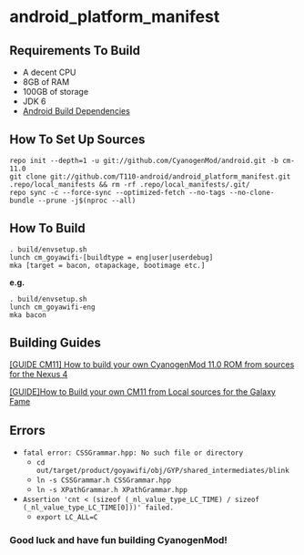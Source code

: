# android_platform_manifest

## Requirements To Build
- A decent CPU
- 8GB of RAM
- 100GB of storage
- JDK 6
- [Android Build Dependencies](https://source.android.com/setup/build/initializing#setting-up-a-linux-build-environment)

## How To Set Up Sources

```
repo init --depth=1 -u git://github.com/CyanogenMod/android.git -b cm-11.0
git clone git://github.com/T110-android/android_platform_manifest.git .repo/local_manifests && rm -rf .repo/local_manifests/.git/
repo sync -c --force-sync --optimized-fetch --no-tags --no-clone-bundle --prune -j$(nproc --all)
```

## How To Build

```
. build/envsetup.sh
lunch cm_goyawifi-[buildtype = eng|user|userdebug]
mka [target = bacon, otapackage, bootimage etc.]
```

**e.g.**

```
. build/envsetup.sh
lunch cm_goyawifi-eng
mka bacon
```

## Building Guides
[\[GUIDE CM11\] How to build your own CyanogenMod 11.0 ROM from sources for the Nexus 4](https://forum.xda-developers.com/t/guide-cm11-how-to-build-your-own-cyanogenmod-11-0-rom-from-sources-for-the-nexus-4.2515305/)

[\[GUIDE\]How to Build your own CM11 from Local sources for the Galaxy Fame](https://forum.xda-developers.com/t/guide-how-to-build-your-own-cm11-from-local-sources-for-the-galaxy-fame.2875919/)

## Errors
- `fatal error: CSSGrammar.hpp: No such file or directory`
  - `cd out/target/product/goyawifi/obj/GYP/shared_intermediates/blink`
  - `ln -s CSSGrammar.h CSSGrammar.hpp`
  - `ln -s XPathGrammar.h XPathGrammar.hpp`
- `Assertion 'cnt < (sizeof (_nl_value_type_LC_TIME) / sizeof (_nl_value_type_LC_TIME[0]))' failed.`
  - `export LC_ALL=C`

### Good luck and have fun building CyanogenMod!
